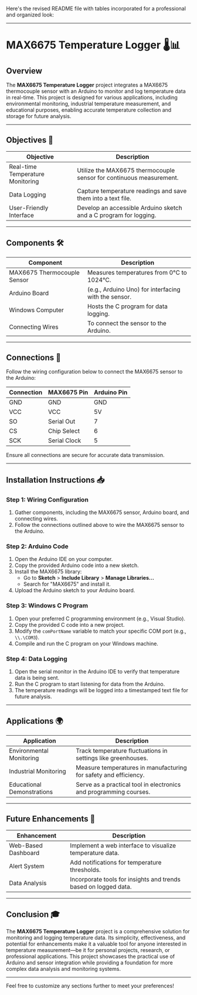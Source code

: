 Here's the revised README file with tables incorporated for a professional and organized look:

---

# MAX6675 Temperature Logger 🌡️📊

## Overview

The **MAX6675 Temperature Logger** project integrates a MAX6675 thermocouple sensor with an Arduino to monitor and log temperature data in real-time. This project is designed for various applications, including environmental monitoring, industrial temperature measurement, and educational purposes, enabling accurate temperature collection and storage for future analysis.

---

## Objectives 🎯

| **Objective**                         | **Description**                                                   |
|---------------------------------------|-------------------------------------------------------------------|
| Real-time Temperature Monitoring       | Utilize the MAX6675 thermocouple sensor for continuous measurement. |
| Data Logging                          | Capture temperature readings and save them into a text file.     |
| User-Friendly Interface               | Develop an accessible Arduino sketch and a C program for logging. |

---

## Components 🛠️

| **Component**                        | **Description**                                              |
|--------------------------------------|--------------------------------------------------------------|
| MAX6675 Thermocouple Sensor         | Measures temperatures from 0°C to 1024°C.                  |
| Arduino Board                       | (e.g., Arduino Uno) for interfacing with the sensor.       |
| Windows Computer                    | Hosts the C program for data logging.                       |
| Connecting Wires                    | To connect the sensor to the Arduino.                       |

---

## Connections 🔌

Follow the wiring configuration below to connect the MAX6675 sensor to the Arduino:

| **Connection** | **MAX6675 Pin** | **Arduino Pin** |
|----------------|------------------|------------------|
| GND            | GND              | GND              |
| VCC            | VCC              | 5V               |
| SO             | Serial Out       | 7                |
| CS             | Chip Select      | 6                |
| SCK            | Serial Clock     | 5                |

Ensure all connections are secure for accurate data transmission.

---

## Installation Instructions 📥

### Step 1: Wiring Configuration

1. Gather components, including the MAX6675 sensor, Arduino board, and connecting wires.
2. Follow the connections outlined above to wire the MAX6675 sensor to the Arduino.

### Step 2: Arduino Code

1. Open the Arduino IDE on your computer.
2. Copy the provided Arduino code into a new sketch.
3. Install the MAX6675 library:
   - Go to **Sketch** > **Include Library** > **Manage Libraries...**
   - Search for "MAX6675" and install it.
4. Upload the Arduino sketch to your Arduino board.

### Step 3: Windows C Program

1. Open your preferred C programming environment (e.g., Visual Studio).
2. Copy the provided C code into a new project.
3. Modify the `comPortName` variable to match your specific COM port (e.g., `\\.\COM3`).
4. Compile and run the C program on your Windows machine.

### Step 4: Data Logging

1. Open the serial monitor in the Arduino IDE to verify that temperature data is being sent.
2. Run the C program to start listening for data from the Arduino.
3. The temperature readings will be logged into a timestamped text file for future analysis.

---

## Applications 🌍

| **Application**                     | **Description**                                              |
|-------------------------------------|--------------------------------------------------------------|
| Environmental Monitoring            | Track temperature fluctuations in settings like greenhouses. |
| Industrial Monitoring               | Measure temperatures in manufacturing for safety and efficiency. |
| Educational Demonstrations          | Serve as a practical tool in electronics and programming courses. |

---

## Future Enhancements 🔮

| **Enhancement**                     | **Description**                                              |
|-------------------------------------|--------------------------------------------------------------|
| Web-Based Dashboard                 | Implement a web interface to visualize temperature data.     |
| Alert System                        | Add notifications for temperature thresholds.                |
| Data Analysis                       | Incorporate tools for insights and trends based on logged data. |

---

## Conclusion 🎓

The **MAX6675 Temperature Logger** project is a comprehensive solution for monitoring and logging temperature data. Its simplicity, effectiveness, and potential for enhancements make it a valuable tool for anyone interested in temperature measurement—be it for personal projects, research, or professional applications. This project showcases the practical use of Arduino and sensor integration while providing a foundation for more complex data analysis and monitoring systems.

---

Feel free to customize any sections further to meet your preferences!
